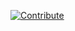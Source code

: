 [![Contribute](https://che.openshift.io/factory/resources/factory-contribute.svg)](https://che.openshift.io/f?url=https://raw.githubusercontent.com/ibuziuk/my-che-devfiles/master/php-quickstart/devfile.yaml)
